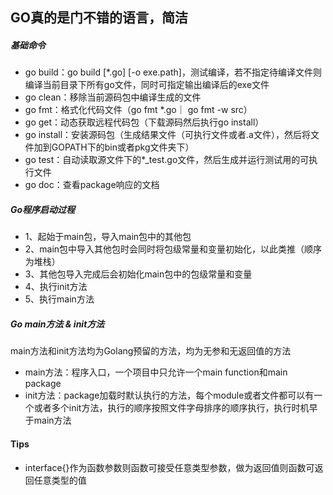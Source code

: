 ## GO真的是门不错的语言，简洁
##### 基础命令
- go build：go build [*.go] [-o exe.path]，测试编译，若不指定待编译文件则编译当前目录下所有go文件，同时可指定输出编译后的exe文件
- go clean：移除当前源码包中编译生成的文件
- go fmt：格式化代码文件（go fmt *.go｜ go fmt -w src）
- go get：动态获取远程代码包（下载源码然后执行go install）
- go install：安装源码包（生成结果文件（可执行文件或者.a文件），然后将文件加到GOPATH下的bin或者pkg文件夹下）
- go test：自动读取源文件下的*_test.go文件，然后生成并运行测试用的可执行文件
- go doc：查看package响应的文档

##### Go程序启动过程
- 1、起始于main包，导入main包中的其他包
- 2、main包中导入其他包时会同时将包级常量和变量初始化，以此类推（顺序为堆栈）
- 3、其他包导入完成后会初始化main包中的包级常量和变量
- 4、执行init方法
- 5、执行main方法

##### Go main方法 & init方法
main方法和init方法均为Golang预留的方法，均为无参和无返回值的方法
- main方法：程序入口，一个项目中只允许一个main function和main package
- init方法：package加载时默认执行的方法，每个module或者文件都可以有一个或者多个init方法，执行的顺序按照文件字母排序的顺序执行，执行时机早于main方法

#### Tips
- interface{}作为函数参数则函数可接受任意类型参数，做为返回值则函数可返回任意类型的值

